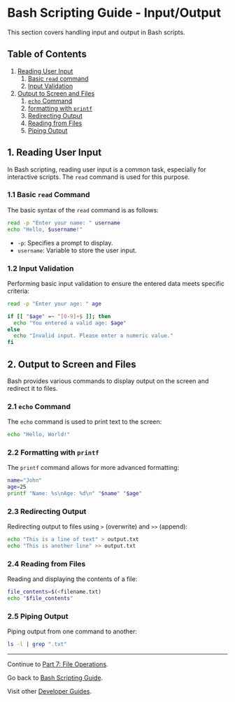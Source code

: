 # Bash Scripting Guide - Input/Output

This section covers handling input and output in Bash scripts.

## Table of Contents

1. [Reading User Input](#1-reading-user-input)
   1. [Basic `read` command](#11-basic-read-command)
   2. [Input Validation](#12-input-validation)
2. [Output to Screen and Files](#2-output-to-screen-and-files)
   1. [`echo` Command](#21-echo-command)
   2. [formatting with `printf`](#22-formatting-with-printf)
   3. [Redirecting Output](#23-redirecting-output)
   4. [Reading from Files](#24-reading-from-files)
   5. [Piping Output](#25-piping-output)

## 1. Reading User Input

In Bash scripting, reading user input is a common task, especially for interactive scripts. The `read` command is used for this purpose.

### 1.1 Basic `read` Command

The basic syntax of the `read` command is as follows:

```bash
read -p "Enter your name: " username
echo "Hello, $username!"
```

- `-p`: Specifies a prompt to display.
- `username`: Variable to store the user input.

### 1.2 Input Validation

Performing basic input validation to ensure the entered data meets specific criteria:

```bash
read -p "Enter your age: " age

if [[ "$age" =~ ^[0-9]+$ ]]; then
  echo "You entered a valid age: $age"
else
  echo "Invalid input. Please enter a numeric value."
fi
```

## 2. Output to Screen and Files

Bash provides various commands to display output on the screen and redirect it to files.

### 2.1 `echo` Command

The `echo` command is used to print text to the screen:

```bash
echo "Hello, World!"
```

### 2.2 Formatting with `printf`

The `printf` command allows for more advanced formatting:

```bash
name="John"
age=25
printf "Name: %s\nAge: %d\n" "$name" "$age"
```

### 2.3 Redirecting Output

Redirecting output to files using `>` (overwrite) and `>>` (append):

```bash
echo "This is a line of text" > output.txt
echo "This is another line" >> output.txt
```

### 2.4 Reading from Files

Reading and displaying the contents of a file:

```bash
file_contents=$(<filename.txt)
echo "$file_contents"
```

### 2.5 Piping Output

Piping output from one command to another:

```bash
ls -l | grep ".txt"
```

---
Continue to [Part 7: File Operations](07.file_operations.md).

Go back to [Bash Scripting Guide](README.md).

Visit other [Developer Guides](../README.md).
